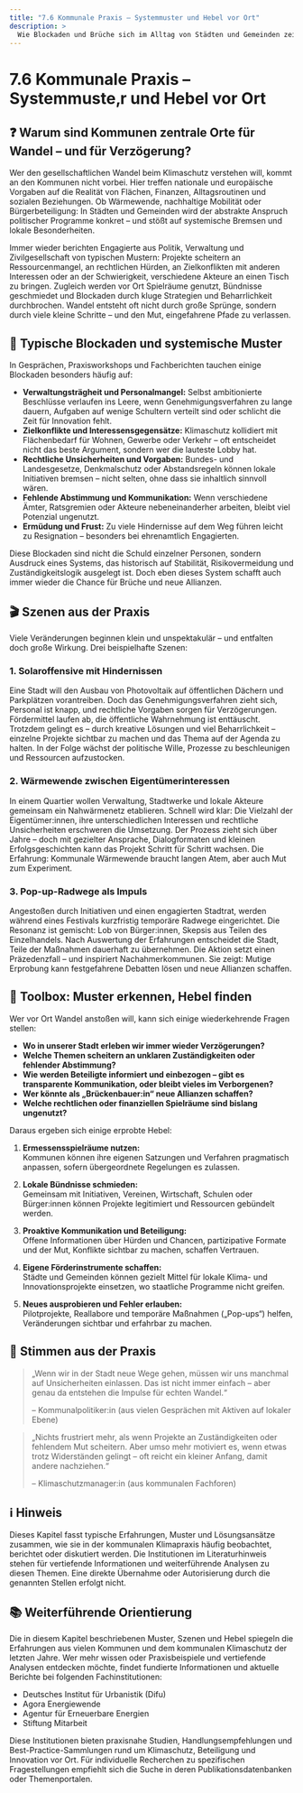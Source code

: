```yaml
---
title: "7.6 Kommunale Praxis – Systemmuster und Hebel vor Ort"
description: >
  Wie Blockaden und Brüche sich im Alltag von Städten und Gemeinden zeigen – und welche konkreten Hebel Kommunen für Klimawandel und gesellschaftlichen Wandel nutzen können.
---
```


# 7.6 Kommunale Praxis – Systemmuste‚r und Hebel vor Ort

## ❓ Warum sind Kommunen zentrale Orte für Wandel – und für Verzögerung?

Wer den gesellschaftlichen Wandel beim Klimaschutz verstehen will, kommt an den Kommunen nicht vorbei. Hier treffen nationale und europäische Vorgaben auf die Realität von Flächen, Finanzen, Alltagsroutinen und sozialen Beziehungen. Ob Wärmewende, nachhaltige Mobilität oder Bürgerbeteiligung: In Städten und Gemeinden wird der abstrakte Anspruch politischer Programme konkret – und stößt auf systemische Bremsen und lokale Besonderheiten.

Immer wieder berichten Engagierte aus Politik, Verwaltung und Zivilgesellschaft von typischen Mustern: Projekte scheitern an Ressourcenmangel, an rechtlichen Hürden, an Zielkonflikten mit anderen Interessen oder an der Schwierigkeit, verschiedene Akteure an einen Tisch zu bringen. Zugleich werden vor Ort Spielräume genutzt, Bündnisse geschmiedet und Blockaden durch kluge Strategien und Beharrlichkeit durchbrochen. Wandel entsteht oft nicht durch große Sprünge, sondern durch viele kleine Schritte – und den Mut, eingefahrene Pfade zu verlassen.

## 🚧 Typische Blockaden und systemische Muster

In Gesprächen, Praxisworkshops und Fachberichten tauchen einige Blockaden besonders häufig auf:

- **Verwaltungsträgheit und Personalmangel:** Selbst ambitionierte Beschlüsse verlaufen ins Leere, wenn Genehmigungsverfahren zu lange dauern, Aufgaben auf wenige Schultern verteilt sind oder schlicht die Zeit für Innovation fehlt.
- **Zielkonflikte und Interessensgegensätze:** Klimaschutz kollidiert mit Flächenbedarf für Wohnen, Gewerbe oder Verkehr – oft entscheidet nicht das beste Argument, sondern wer die lauteste Lobby hat.
- **Rechtliche Unsicherheiten und Vorgaben:** Bundes- und Landesgesetze, Denkmalschutz oder Abstandsregeln können lokale Initiativen bremsen – nicht selten, ohne dass sie inhaltlich sinnvoll wären.
- **Fehlende Abstimmung und Kommunikation:** Wenn verschiedene Ämter, Ratsgremien oder Akteure nebeneinanderher arbeiten, bleibt viel Potenzial ungenutzt.
- **Ermüdung und Frust:** Zu viele Hindernisse auf dem Weg führen leicht zu Resignation – besonders bei ehrenamtlich Engagierten.

Diese Blockaden sind nicht die Schuld einzelner Personen, sondern Ausdruck eines Systems, das historisch auf Stabilität, Risikovermeidung und Zuständigkeitslogik ausgelegt ist. Doch eben dieses System schafft auch immer wieder die Chance für Brüche und neue Allianzen.

## 🎬 Szenen aus der Praxis

Viele Veränderungen beginnen klein und unspektakulär – und entfalten doch große Wirkung. Drei beispielhafte Szenen:

### 1. Solaroffensive mit Hindernissen

Eine Stadt will den Ausbau von Photovoltaik auf öffentlichen Dächern und Parkplätzen vorantreiben. Doch das Genehmigungsverfahren zieht sich, Personal ist knapp, und rechtliche Vorgaben sorgen für Verzögerungen. Fördermittel laufen ab, die öffentliche Wahrnehmung ist enttäuscht. Trotzdem gelingt es – durch kreative Lösungen und viel Beharrlichkeit – einzelne Projekte sichtbar zu machen und das Thema auf der Agenda zu halten. In der Folge wächst der politische Wille, Prozesse zu beschleunigen und Ressourcen aufzustocken.

### 2. Wärmewende zwischen Eigentümerinteressen

In einem Quartier wollen Verwaltung, Stadtwerke und lokale Akteure gemeinsam ein Nahwärmenetz etablieren. Schnell wird klar: Die Vielzahl der Eigentümer:innen, ihre unterschiedlichen Interessen und rechtliche Unsicherheiten erschweren die Umsetzung. Der Prozess zieht sich über Jahre – doch mit gezielter Ansprache, Dialogformaten und kleinen Erfolgsgeschichten kann das Projekt Schritt für Schritt wachsen. Die Erfahrung: Kommunale Wärmewende braucht langen Atem, aber auch Mut zum Experiment.

### 3. Pop-up-Radwege als Impuls

Angestoßen durch Initiativen und einen engagierten Stadtrat, werden während eines Festivals kurzfristig temporäre Radwege eingerichtet. Die Resonanz ist gemischt: Lob von Bürger:innen, Skepsis aus Teilen des Einzelhandels. Nach Auswertung der Erfahrungen entscheidet die Stadt, Teile der Maßnahmen dauerhaft zu übernehmen. Die Aktion setzt einen Präzedenzfall – und inspiriert Nachahmerkommunen. Sie zeigt: Mutige Erprobung kann festgefahrene Debatten lösen und neue Allianzen schaffen.

## 🧰 Toolbox: Muster erkennen, Hebel finden

Wer vor Ort Wandel anstoßen will, kann sich einige wiederkehrende Fragen stellen:

- **Wo in unserer Stadt erleben wir immer wieder Verzögerungen?**
- **Welche Themen scheitern an unklaren Zuständigkeiten oder fehlender Abstimmung?**
- **Wie werden Beteiligte informiert und einbezogen – gibt es transparente Kommunikation, oder bleibt vieles im Verborgenen?**
- **Wer könnte als „Brückenbauer:in“ neue Allianzen schaffen?**
- **Welche rechtlichen oder finanziellen Spielräume sind bislang ungenutzt?**

Daraus ergeben sich einige erprobte Hebel:

1. **Ermessensspielräume nutzen:**\
   Kommunen können ihre eigenen Satzungen und Verfahren pragmatisch anpassen, sofern übergeordnete Regelungen es zulassen.

2. **Lokale Bündnisse schmieden:**\
   Gemeinsam mit Initiativen, Vereinen, Wirtschaft, Schulen oder Bürger:innen können Projekte legitimiert und Ressourcen gebündelt werden.

3. **Proaktive Kommunikation und Beteiligung:**\
   Offene Informationen über Hürden und Chancen, partizipative Formate und der Mut, Konflikte sichtbar zu machen, schaffen Vertrauen.

4. **Eigene Förderinstrumente schaffen:**\
   Städte und Gemeinden können gezielt Mittel für lokale Klima- und Innovationsprojekte einsetzen, wo staatliche Programme nicht greifen.

5. **Neues ausprobieren und Fehler erlauben:**\
   Pilotprojekte, Reallabore und temporäre Maßnahmen („Pop-ups“) helfen, Veränderungen sichtbar und erfahrbar zu machen.

## 💬 Stimmen aus der Praxis

> „Wenn wir in der Stadt neue Wege gehen, müssen wir uns manchmal auf Unsicherheiten einlassen. Das ist nicht immer einfach – aber genau da entstehen die Impulse für echten Wandel.“
>
> – Kommunalpolitiker:in (aus vielen Gesprächen mit Aktiven auf lokaler Ebene)

> „Nichts frustriert mehr, als wenn Projekte an Zuständigkeiten oder fehlendem Mut scheitern. Aber umso mehr motiviert es, wenn etwas trotz Widerständen gelingt – oft reicht ein kleiner Anfang, damit andere nachziehen.“
>
> – Klimaschutzmanager:in (aus kommunalen Fachforen)

## ℹ️ Hinweis

Dieses Kapitel fasst typische Erfahrungen, Muster und Lösungsansätze zusammen, wie sie in der kommunalen Klimapraxis häufig beobachtet, berichtet oder diskutiert werden. Die Institutionen im Literaturhinweis stehen für vertiefende Informationen und weiterführende Analysen zu diesen Themen. Eine direkte Übernahme oder Autorisierung durch die genannten Stellen erfolgt nicht.

## 📚 Weiterführende Orientierung

Die in diesem Kapitel beschriebenen Muster, Szenen und Hebel spiegeln die Erfahrungen aus vielen Kommunen und dem kommunalen Klimaschutz der letzten Jahre.
Wer mehr wissen oder Praxisbeispiele und vertiefende Analysen entdecken möchte, findet fundierte Informationen und aktuelle Berichte bei folgenden Fachinstitutionen:

- Deutsches Institut für Urbanistik (Difu)
- Agora Energiewende
- Agentur für Erneuerbare Energien
- Stiftung Mitarbeit

Diese Institutionen bieten praxisnahe Studien, Handlungsempfehlungen und Best-Practice-Sammlungen rund um Klimaschutz, Beteiligung und Innovation vor Ort. Für individuelle Recherchen zu spezifischen Fragestellungen empfiehlt sich die Suche in deren Publikationsdatenbanken oder Themenportalen.

<Footer />
